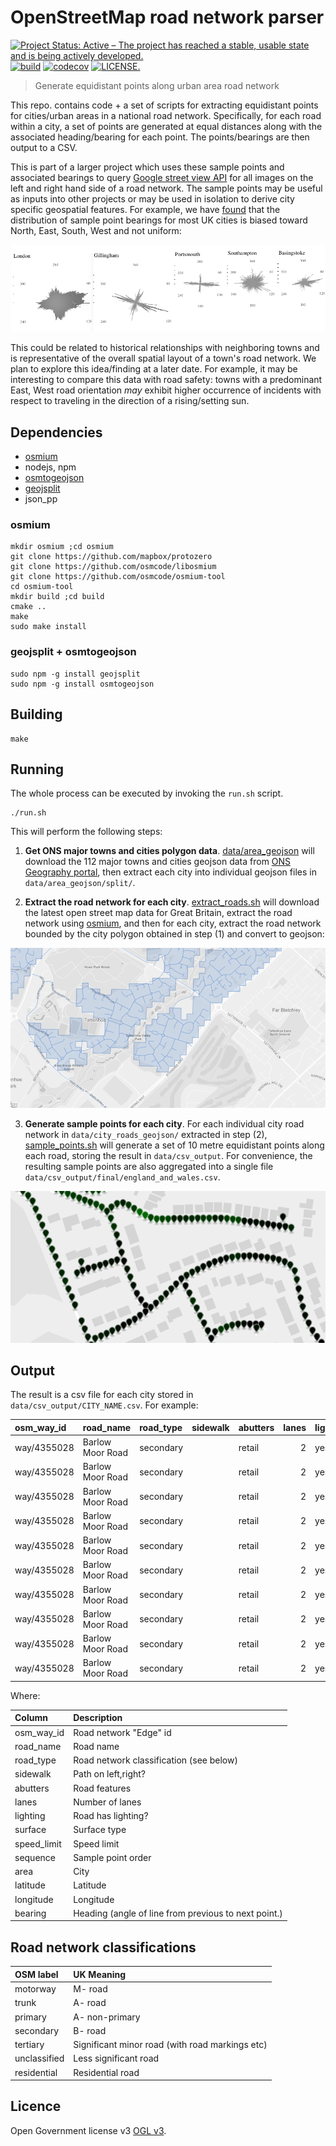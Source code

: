 # OpenStreetMap road network parser

[![Project Status: Active – The project has reached a stable, usable state and is being actively developed.](http://www.repostatus.org/badges/latest/active.svg)](http://www.repostatus.org/#active)
[![build](https://travis-ci.org/datasciencecampus/openstreetmap-network-sampling.svg?branch=master)](https://travis-ci.org/datasciencecampus/openstreetmap-network-sampling)
[![codecov](https://codecov.io/gh/datasciencecampus/openstreetmap-network-sampling/branch/master/graph/badge.svg)](https://codecov.io/gh/datasciencecampus/openstreetmap-network-sampling)
[![LICENSE.](https://img.shields.io/badge/license-OGL--3-blue.svg?style=flat)](http://www.nationalarchives.gov.uk/doc/open-government-licence/version/3/)

> Generate equidistant points along urban area road network

This repo. contains code + a set of scripts for extracting equidistant points
for cities/urban areas in a national road network. Specifically, for each road
within a city, a set of points are generated at equal distances along with the
associated heading/bearing for each point. The points/bearings are then output
to a CSV.

This is part of a larger project which uses these sample points and associated
bearings to query
[Google street view API](https://developers.google.com/maps/documentation/streetview/intro) 
for all images on the left and right hand side of a road network. The sample
points may be useful as inputs into other projects or may be used in isolation
to derive city specific geospatial features. For example, we have
[found](data/csv_output/final/interesting.R) that the distribution of sample
point bearings for most UK cities is biased toward North, East, South, West and
not uniform:

![city sample points distribution](misc/sample_points_dist.png)

This could be related to historical relationships with neighboring towns and
is representative of the overall spatial layout of a town's road network. We
plan to explore this idea/finding at a later date. For example, it may be
interesting to compare this data with road safety: towns with a predominant
East, West road orientation *may* exhibit higher occurrence of incidents with
respect to traveling in the direction of a rising/setting sun.

## Dependencies

* [osmium](http://wiki.openstreetmap.org/wiki/Osmium)
* nodejs, npm
* [osmtogeojson](https://github.com/tyrasd/osmtogeojson)
* [geojsplit](https://www.npmjs.com/package/geojsplit)
* json\_pp

### osmium

```
mkdir osmium ;cd osmium
git clone https://github.com/mapbox/protozero
git clone https://github.com/osmcode/libosmium
git clone https://github.com/osmcode/osmium-tool
cd osmium-tool
mkdir build ;cd build
cmake ..
make
sudo make install
```

### geojsplit + osmtogeojson

```
sudo npm -g install geojsplit
sudo npm -g install osmtogeojson
```

## Building

```
make
```

## Running

The whole process can be executed by invoking the `run.sh` script.

```
./run.sh
```

This will perform the following steps:

1) **Get ONS major towns and cities polygon data**. 
[data/area\_geojson](data/area_geojson/split.sh) will download the 112 major 
towns and cities geojson data from 
[ONS Geography portal](http://geoportal.statistics.gov.uk/datasets/major-towns-and-cities-december-2015-boundaries),
then extract each city into individual geojson files in `data/area_geojson/split/`.

2) **Extract the road network for each city**. 
[extract\_roads.sh](extract_roads.sh) will download the latest open street map
data for Great Britain, extract the road network using 
[osmium](http://wiki.openstreetmap.org/wiki/Osmium), and then for each city,
extract the road network bounded by the city polygon obtained in step (1) and 
convert to geojson:

!["Roads within a city"](misc/roads_in_city.png)

3) **Generate sample points for each city**. 
For each individual city road network in `data/city_roads_geojson/`
extracted in step (2), [sample\_points.sh](sample_points.sh) will generate a set
of 10 metre equidistant points along each road, storing the result in 
`data/csv_output`. For convenience, the resulting sample points are also 
aggregated into a single file `data/csv_output/final/england_and_wales.csv`.

!["Points along a road"](misc/points_along_road.png)

## Output

The result is a csv file for each city stored in 
`data/csv_output/CITY_NAME.csv`. For example:

|osm_way_id  |road_name        |road_type |sidewalk |abutters | lanes|lighting |surface | speed_limit| sequence|area       | latitude| longitude| bearing|
|:-----------|:----------------|:---------|:--------|:--------|-----:|:--------|:-------|-----------:|--------:|:----------|--------:|---------:|-------:|
|way/4355028 |Barlow Moor Road |secondary |         |retail   |     2|yes      |asphalt |          30|       40|Manchester | 53.43965| -2.275101|  170.17|
|way/4355028 |Barlow Moor Road |secondary |         |retail   |     2|yes      |asphalt |          30|       41|Manchester | 53.43957| -2.275076|  170.17|
|way/4355028 |Barlow Moor Road |secondary |         |retail   |     2|yes      |asphalt |          30|       42|Manchester | 53.43948| -2.275051|  170.17|
|way/4355028 |Barlow Moor Road |secondary |         |retail   |     2|yes      |asphalt |          30|       43|Manchester | 53.43939| -2.275026|  170.17|
|way/4355028 |Barlow Moor Road |secondary |         |retail   |     2|yes      |asphalt |          30|       44|Manchester | 53.43931| -2.275001|  170.17|
|way/4355028 |Barlow Moor Road |secondary |         |retail   |     2|yes      |asphalt |          30|       45|Manchester | 53.43922| -2.274976|  170.17|
|way/4355028 |Barlow Moor Road |secondary |         |retail   |     2|yes      |asphalt |          30|       46|Manchester | 53.43913| -2.274951|  170.17|
|way/4355028 |Barlow Moor Road |secondary |         |retail   |     2|yes      |asphalt |          30|       47|Manchester | 53.43905| -2.274925|  170.17|
|way/4355028 |Barlow Moor Road |secondary |         |retail   |     2|yes      |asphalt |          30|       48|Manchester | 53.43896| -2.274897|  158.42|
|way/4355028 |Barlow Moor Road |secondary |         |retail   |     2|yes      |asphalt |          30|       49|Manchester | 53.43889| -2.274844|  151.79|

Where:

|Column      |Description                                          |
|:-----------|:----------------------------------------------------|
|osm_way_id  |Road network "Edge" id                               |
|road_name   |Road name                                            |
|road_type   |Road network classification (see below)              |
|sidewalk    |Path on left,right?                                  |
|abutters    |Road features                                        |
|lanes       |Number of lanes                                      |
|lighting    |Road has lighting?                                   |
|surface     |Surface type                                         |
|speed_limit |Speed limit                                          |
|sequence    |Sample point order                                   |
|area        |City                                                 |
|latitude    |Latitude                                             |
|longitude   |Longitude                                            |
|bearing     |Heading (angle of line from previous to next point.) |
 

## Road network classifications

|OSM label    |UK Meaning                                      |
|:------------|:-----------------------------------------------|
|motorway     |M- road	                                       |
|trunk        |A- road                                         |
|primary      |A- non-primary                                  |
|secondary    |B- road                                         |
|tertiary     |Significant minor road (with road markings etc) |
|unclassified |Less significant road                           |
|residential  |Residential road                                |

## Licence

Open Government license v3 [OGL v3](http://www.nationalarchives.gov.uk/doc/open-government-licence/version/3/).
